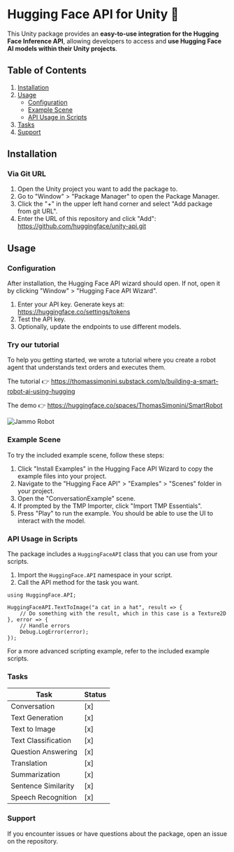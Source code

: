 # Hugging Face API for Unity 🤗

This Unity package provides an **easy-to-use integration for the Hugging Face Inference API**, allowing developers to access and **use Hugging Face AI models within their Unity projects**.

## Table of Contents
1. [Installation](#installation)
2. [Usage](#usage)
   - [Configuration](#configuration)
   - [Example Scene](#example-scene)
   - [API Usage in Scripts](#api-usage-in-scripts)
3. [Tasks](#tasks)
4. [Support](#support)

## Installation

### Via Git URL

1. Open the Unity project you want to add the package to.
2. Go to "Window" > "Package Manager" to open the Package Manager.
3. Click the "+" in the upper left hand corner and select "Add package from git URL".
4. Enter the URL of this repository and click "Add": https://github.com/huggingface/unity-api.git

## Usage

### Configuration

After installation, the Hugging Face API wizard should open. If not, open it by clicking "Window" > "Hugging Face API Wizard".

1. Enter your API key. Generate keys at: https://huggingface.co/settings/tokens
2. Test the API key.
3. Optionally, update the endpoints to use different models.

### Try our tutorial

To help you getting started, we wrote a tutorial where you create a robot agent that understands text orders and executes them.


The tutorial 👉 https://thomassimonini.substack.com/p/building-a-smart-robot-ai-using-hugging

The demo 👉 https://huggingface.co/spaces/ThomasSimonini/SmartRobot

<img src="https://substackcdn.com/image/fetch/w_1456,c_limit,f_webp,q_auto:good,fl_progressive:steep/https%3A%2F%2Fsubstack-post-media.s3.amazonaws.com%2Fpublic%2Fimages%2F893d861c-e6ee-416c-bc44-9a588caf4d42_1920x1080.png" alt="Jammo Robot"/>

### Example Scene

To try the included example scene, follow these steps:

1. Click "Install Examples" in the Hugging Face API Wizard to copy the example files into your project.
2. Navigate to the "Hugging Face API" > "Examples" > "Scenes" folder in your project.
3. Open the "ConversationExample" scene.
4. If prompted by the TMP Importer, click "Import TMP Essentials".
5. Press "Play" to run the example. You should be able to use the UI to interact with the model.

### API Usage in Scripts

The package includes a `HuggingFaceAPI` class that you can use from your scripts.

1. Import the `HuggingFace.API` namespace in your script.
2. Call the API method for the task you want.
```
using HuggingFace.API;

HuggingFaceAPI.TextToImage("a cat in a hat", result => {
    // Do something with the result, which in this case is a Texture2D
}, error => {
    // Handle errors
    Debug.LogError(error);
});
```

For a more advanced scripting example, refer to the included example scripts.

### Tasks

| Task                         | Status    |
| ---------------------------- | --------- |
| Conversation                 | [x]     |
| Text Generation              | [x]     |
| Text to Image                | [x]     |
| Text Classification          | [x]     |
| Question Answering           | [x]     |
| Translation                  | [x]     |
| Summarization                | [x]     |
| Sentence Similarity          | [x]     |
| Speech Recognition           | [x]     |

### Support

If you encounter issues or have questions about the package, open an issue on the repository.
